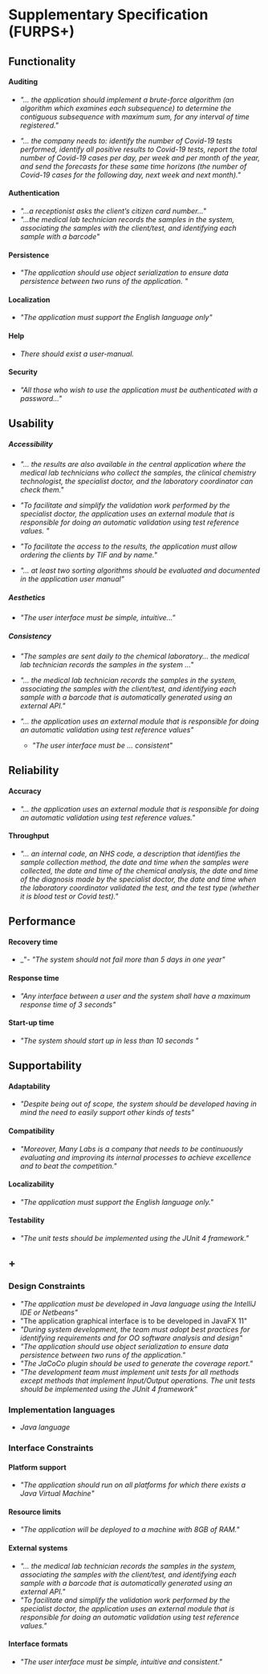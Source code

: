 # Supplementary Specification (FURPS+)

## Functionality
#### Auditing

- _"... the application should implement a brute-force algorithm (an algorithm which examines each subsequence) to determine the contiguous subsequence with maximum sum, for any interval of time registered."_

- _"... the company needs to: identify the number of Covid-19 tests performed, identify all positive results to Covid-19 tests, report the total number of Covid-19 cases per day, per week and per month of the year, and send the forecasts for these same time horizons (the number of Covid-19 cases for the following day, next week and next month)."_

#### Authentication

 - _"...a receptionist asks the client’s citizen card number..."_
 - _"...the medical lab technician records the samples in the system,
       associating the samples with the client/test, and identifying each sample with a barcode"_

#### Persistence
- _"The application should use object serialization to ensure data persistence between two runs of the
    application.
"_
  
#### Localization

- _"The application must support the English language only"_

#### Help

- _There should exist a user-manual._

#### Security

- _"All those who wish to use the application must be authenticated with a password..."_

## Usability

##### Accessibility

- _"... the results are also available in the central application where the medical lab technicians
  who collect the samples, the clinical chemistry technologist, the specialist doctor, and the laboratory
  coordinator can check them."_

- _"To facilitate and simplify the validation work performed by the specialist doctor, the application
    uses an external module that is responsible for doing an automatic validation using test reference
    values. "_
- _"To facilitate the access to the results, the application must allow ordering the clients by TIF and by
    name."_
- _"... at least two sorting algorithms should be evaluated and
  documented in the application user manual"_

##### Aesthetics

- _"The user interface must be simple, intuitive..."_

##### Consistency

- _"The samples are sent daily to the chemical laboratory... the medical lab technician records the samples in the system ..."_

- _"... the medical lab technician records the samples in the system,
  associating the samples with the client/test, and identifying each sample with a barcode that is
  automatically generated using an external API."_

- _"... the application uses an external module that is responsible for doing an automatic validation using test reference
  values"_
  - _"The user interface must be ... consistent"_


## Reliability

#### Accuracy

- _"... the application uses an external module that is responsible for doing an automatic validation using test reference
  values."_

#### Throughput

- _"... an internal code, an NHS code, a description that identifies the sample collection method, the date and time when the samples
  were collected, the date and time of the chemical analysis, the date and time of the diagnosis made
  by the specialist doctor, the date and time when the laboratory coordinator validated the test, and the
  test type (whether it is blood test or Covid test)."_


## Performance
#### Recovery time
- _"- _"The system should not fail more than 5 days in one year"_

#### Response time

- _"Any interface between a user and the system shall have a maximum response time of 3 seconds"_

#### Start-up time

- _"The system should start up in less than 10 seconds "_

## Supportability
#### Adaptability
- _"Despite being out of scope, the system should be developed having in mind the need to
    easily support other kinds of tests"_
#### Compatibility
- _"Moreover, Many Labs is a company that needs to be continuously evaluating and improving its
    internal processes to achieve excellence and to beat the competition."_

#### Localizability

- _"The application must support the English language only."_


#### Testability

- _"The unit tests should be implemented using the JUnit 4 framework."_

## +

### Design Constraints

- _"The application must be developed in Java language using the IntelliJ IDE or Netbeans"_
- "The application graphical interface is to be developed in JavaFX 11"
- _"During system development, the team must adopt best practices for identifying requirements
  and for OO software analysis and design"_
- _"The application should use object serialization to ensure data persistence between two runs of the
  application."_
- _"The JaCoCo plugin should be used to generate the coverage report."_
- _"The development team must implement unit tests for all methods except methods that implement
    Input/Output operations. The unit tests should be implemented using the JUnit 4 framework"_
### Implementation languages

- _Java language_

### Interface Constraints

#### Platform support

- _"The application should run on all platforms for which there exists a Java Virtual Machine"_

#### Resource limits

- _"The application will be deployed to a machine with 8GB of RAM."_

#### External systems

- _"... the medical lab technician records the samples in the system,
  associating the samples with the client/test, and identifying each sample with a barcode that is
  automatically generated using an external API."_
- _"To facilitate and simplify the validation work performed by the specialist doctor, the application
  uses an external module that is responsible for doing an automatic validation using test reference
  values."_

#### Interface formats

- _"The user interface must be simple, intuitive and consistent."_
